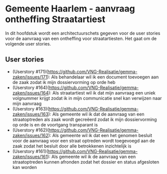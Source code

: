 # Gemeente Haarlem - aanvraag ontheffing Straatartiest

In dit hoofdstuk wordt een architectuurschets gegeven voor de user stories voor de aanvraag van een ontheffing voor straatartiesten. Het gaat om de volgende user stories.

## User stories

* (Userstory #171)(https://github.com/VNG-Realisatie/gemma-zaken/issues/171): Als behandelaar wil ik een document toevoegen aan de zaak zodat ik mijn dossiervorming op orde heb
* (Userstory #164)(https://github.com/VNG-Realisatie/gemma-zaken/issues/164): Als straatartiest wil ik dat mijn aanvraag een uniek volgnummer krijgt zodat ik in mijn communicatie snel kan verwijzen naar mijn aanvraag
* (Userstory #163)(https://github.com/VNG-Realisatie/gemma-zaken/issues/163): Als gemeente wil ik dat de aanvraag van een straatoptreden als zaak wordt gecreëerd zodat ik mijn dossiervorming op orde is en de voortgang transparant is
* (Userstory #162)(https://github.com/VNG-Realisatie/gemma-zaken/issues/162): Als gemeente wil ik dat een het genomen besluit voor de aanvraag voor een straat optreden wordt toegevoegd aan de zaak zodat het besluit door alle betrokkenen inzichtelijk is
* (Userstory #161)(https://github.com/VNG-Realisatie/gemma-zaken/issues/161): Als gemeente wil ik de aanvraag van een straatoptreden kunnen afronden zodat het dossier en status afgesloten kan worden

